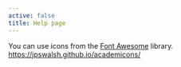 ```yaml
---
active: false
title: Help page
---
```



You can use icons from the [Font Awesome](https://fontawesome.com/icons?d=gallery) library.
https://jpswalsh.github.io/academicons/